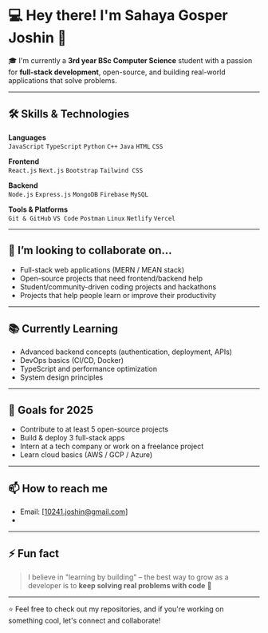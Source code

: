 # 💻 Hey there! I'm Sahaya Gosper Joshin 👋

🎓 I'm currently a **3rd year BSc Computer Science** student with a passion for **full-stack development**, open-source, and building real-world applications that solve problems.

---

## 🛠️ Skills & Technologies

**Languages**  
`JavaScript` `TypeScript` `Python` `C++` `Java` `HTML` `CSS`

**Frontend**  
`React.js` `Next.js` `Bootstrap` `Tailwind CSS`

**Backend**  
`Node.js` `Express.js` `MongoDB` `Firebase` `MySQL`

**Tools & Platforms**  
`Git & GitHub` `VS Code` `Postman` `Linux` `Netlify` `Vercel`

---

## 💞️ I’m looking to collaborate on...

- Full-stack web applications (MERN / MEAN stack)
- Open-source projects that need frontend/backend help
- Student/community-driven coding projects and hackathons
- Projects that help people learn or improve their productivity

---

## 📚 Currently Learning

- Advanced backend concepts (authentication, deployment, APIs)
- DevOps basics (CI/CD, Docker)
- TypeScript and performance optimization
- System design principles

---

## 🌱 Goals for 2025

- Contribute to at least 5 open-source projects
- Build & deploy 3 full-stack apps
- Intern at a tech company or work on a freelance project
- Learn cloud basics (AWS / GCP / Azure)

---

## 📫 How to reach me

- Email: [10241.joshin@gmail.com]
- 

---

## ⚡ Fun fact

> I believe in "learning by building" – the best way to grow as a developer is to **keep solving real problems with code** 🚀

---

⭐️ Feel free to check out my repositories, and if you're working on something cool, let's connect and collaborate!


  

<!---
joshin-707/joshin-707 is a ✨ special ✨ repository because its `README.md` (this file) appears on your GitHub profile.
You can click the Preview link to take a look at your changes.
--->
